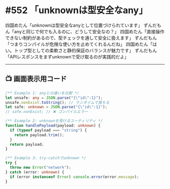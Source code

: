 # #552 「unknownは型安全なany」

四国めたん「unknownは型安全なanyとして位置づけられています」
ずんだもん「anyと同じで何でも入るのに、どうして安全なの？」
四国めたん「直接操作できない制約があるので、型チェックを通して安全に扱えます」
ずんだもん「つまりコンパイルが危険な使い方を止めてくれるんだね」
四国めたん「はい。トップ型としての柔軟さと静的保証のバランスが魅力です」
ずんだもん「APIレスポンスをまずunknownで受け取るのが実践的だよ」

---

## 📺 画面表示用コード

```typescript
/** Example 1: anyとの違いを比較 */
let unsafe: any = JSON.parse("{\"id\":1}");
unsafe.nonExist.toString(); // ランタイムで落ちる
let safe: unknown = JSON.parse("{\"id\":1}");
// safe.nonExist; // ❌ コンパイルエラー

/** Example 2: unknownを受けるユーティリティ */
function handlePayload(payload: unknown) {
  if (typeof payload === "string") {
    return payload.trim();
  }
  return payload;
}

/** Example 3: try-catchでunknown */
try {
  throw new Error("network");
} catch (error: unknown) {
  if (error instanceof Error) console.error(error.message);
}
```
